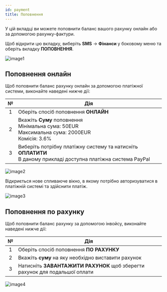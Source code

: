 ```yaml
---
id: payment
title: Поповнення
---
```


У цій вкладці ви можете поповнити баланс вашого рахунку онлайн або за допомогою рахунку-фактури.

Щоб відкрити цю вкладку, виберіть **SMS** → **Фінанси** у боковому меню та оберіть вкладку **ПОПОВНЕННЯ**.

![image1](/img/uk/client_finances_payment/image1.png)

## Поповнення онлайн

Щоб поповнити баланс рахунку онлайн за допомогою платіжної системи, виконайте наведені нижче дії:

|  №  | Дія |
| :-: | --- |
| 1 | Оберіть спосіб поповнення **ОНЛАЙН** |
| 2 | Вкажіть **Суму** поповнення <br/> Мінімальна сума: 50EUR <br/> Максимальна сума: 2000EUR <br/> Комісія: 3.6% |
| 3 | Виберіть потрібну платіжну систему та натисніть **ОПЛАТИТИ** <br/> В даному прикладі доступна платіжна система PayPal |

![image2](/img/uk/client_finances_payment/image2.png)

Відкриється нове спливаюче вікно, в якому потрібно авторизуватися в платіжній системі та здійснити платіж.

![image3](/img/uk/client_finances_payment/image3.png)

## Поповнення по рахунку

Щоб поповнити баланс рахунку за допомогою інвойсу, виконайте наведені нижче дії:

|  №  | Дія |
| :-: | --- |
| 1 | Оберіть спосіб поповнення **ПО РАХУНКУ** |
| 2 | Вкажіть **суму** на яку необхідно виставити рахунок |
| 3 | Натисніть **ЗАВАНТАЖИТИ РАХУНОК** щоб зберегти рахунок для подальшої оплати |

![image4](/img/uk/client_finances_payment/image4.png)
